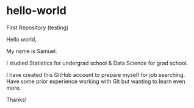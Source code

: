 # hello-world
First Repository (testing)

Hello world,

My name is Samuel. 

I studied Statistics for undergrad school & Data Science for grad school. 

I have created this GitHub account to prepare myself for job searching. Have some prior experience working with Git but wanting to learn even more.

Thanks!
